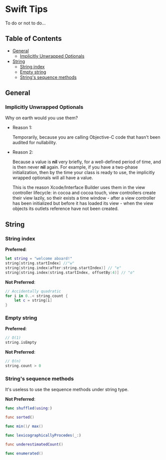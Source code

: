 # Swift Tips
To do or not to do...


## Table of Contents
* [General](#general)
	* [Implicitly Unwrapped Optionals](#implicitly-unwrapped-optionals)
* [String](#string)
	* [String index](#string-index)
	* [Empty string](#empty-string)
	* [String's sequence methods](#string's-sequence-methods)

## General

### Implicitly Unwrapped Optionals
Why on earth would you use them?

* Reason 1:

	Temporarily, because you are calling Objective-C code that hasn't been audited for nullability.
	
* Reason 2:

	Because a value is **nil** very briefly, for a well-defined period of time, and is then never **nil** again. For example, if you have a two-phase initialization, then by the time your class is ready to use, the implicitly wrapped optionals will all have a value.
	
	This is the reason Xcode/Interface Builder uses them in the view controller lifecycle: in cocoa and cocoa touch, view controllers create their view lazily, so their exists a time window - after a view controller has been initialized but before it has loaded its view - when the view objects its outlets reference have not been created.

## String

### String index

**Preferred**:

```swift
let string = "welcome aboard!"
string[string.startIndex] //"w"
string[string.index(after:string.startIndex)] // "e"
string[string.index(string.startIndex, offsetBy:4)] // "o"
```

**Not Preferred**:

```swift
// Accidentally quadratic
for i in 0..< string.count {
	let c = string[i]
}
```


### Empty string

**Preferred**:

```swift
// O(1)
string.isEmpty
```

**Not Preferred**:

```swift
// O(n)
string.count > 0
```

### String's sequence methods

It's useless to use the sequence methods under string type.

**Not Preferred**:

```swift
func shuffled(using:)

func sorted()

func min()/ max()

func lexicographicallyProcedes(_:)

func underestimatedCount()

func enumerated()

```

